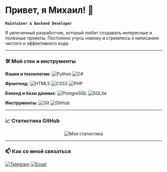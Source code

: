# Привет, я Михаил! 👋

**`Maintainer & Backend Developer`**

Я увлеченный разработчик, который любит создавать интересные и полезные проекты. Постоянно учусь новому и стремлюсь к написанию чистого и эффективного кода.

---

### 🛠️ Мой стек и инструменты

**Языки и технологии:**
![Python](https://img.shields.io/badge/Python-3776AB?style=for-the-badge&logo=python&logoColor=white)
![C#](https://img.shields.io/badge/C%23-239120?style=for-the-badge&logo=c-sharp&logoColor=white)

**Фронтенд:**
![HTML5](https://img.shields.io/badge/HTML5-E34F26?style=for-the-badge&logo=html5&logoColor=white)
![CSS3](https://img.shields.io/badge/CSS3-1572B6?style=for-the-badge&logo=css3&logoColor=white)
![PHP](https://img.shields.io/badge/PHP-777BB4?style=for-the-badge&logo=php&logoColor=white)

**Бэкенд и базы данных:**
![PostgreSQL](https://img.shields.io/badge/PostgreSQL-316192?style=for-the-badge&logo=postgresql&logoColor=white)
![SQLite](https://img.shields.io/badge/SQLite-07405E?style=for-the-badge&logo=sqlite&logoColor=white)

**Инструменты:**
![Git](https://img.shields.io/badge/Git-F05032?style=for-the-badge&logo=git&logoColor=white)
![GitHub](https://img.shields.io/badge/GitHub-100000?style=for-the-badge&logo=github&logoColor=white)

---

### 📈 Статистика GitHub

<p align="center">
  <img src="https://github-readme-stats.vercel.app/api?username=Windermake&show_icons=true&theme=default" alt="Моя статистика" />

---

### 📫 Как со мной связаться

[![Telegram](https://img.shields.io/badge/Telegram-2CA5E0?style=for-the-badge&logo=telegram&logoColor=white)](https://t.me/DedspaceX_X)
[![Email](https://img.shields.io/badge/Email-D14836?style=for-the-badge&logo=gmail&logoColor=white)](mailto:MishelOGO@gmail.com)
